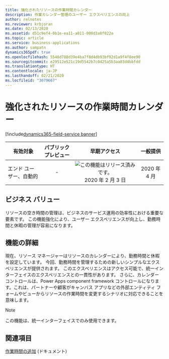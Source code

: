 ```yaml
---
title: 強化されたリソースの作業時間カレンダー
description: 作業カレンダー管理のユーザー エクスペリエンスの向上
author: relnotes
ms.reviewer: krbjoran
ms.date: 02/13/2020
ms.assetid: d51c9ef4-0b1e-ea11-a811-000d3a8f022a
ms.topic: article
ms.service: business-applications
ms.author: sampatn
dynamics365pdf: true
ms.openlocfilehash: 5546d788d39e4ba7f8d4db93bf92d1a9f4f8ee90
ms.sourcegitcommit: e29512e521c19d5542b7c0425a5b3aa83d4bbfdd
ms.translationtype: HT
ms.contentlocale: ja-JP
ms.lasthandoff: 02/21/2020
ms.locfileid: "3079667"
---
```

# <a name="enhanced-work-hours-calendar-for-resources"></a>強化されたリソースの作業時間カレンダー
[!include[dynamics365-field-service banner](../includes/dynamics365-field-service.md)]

| 有効対象    |  パブリック プレビュー | 早期アクセス | 一般提供 | 
| ---------- | :----------: |:----------: |:----------: |
|エンド ユーザー、自動的|-|![この機能はリリース済みです。](/dynamics365-release-plan/media/green-checkmark.png "この機能はリリース済みです。") 2020 年 2 月 3 日| 2020 年 4 月|


## <a name="business-value"></a>ビジネス バリュー
<!-- bv start -->
リソースの空き時間の管理は、ビジネスのサービス運用の効率性における重要な要素です。 この機能強化により、ユーザー エクスペリエンスが向上し、勤務時間と休暇の管理が容易になります。
<!-- bv end -->



## <a name="feature-details"></a>機能の詳細
<!--feature detail start -->
現在、リソース マネージャーはリソースのカレンダーにより、勤務時間と休暇を設定しています。 今回、勤務時間を管理するための新しいシンプルなエクスペリエンスが提供されます。 このエクスペリエンスはアクセス可能で、統一インターフェイスのエクスペリエンスとの一貫性があります。 さらに、カレンダー コントロールは、Power Apps component framework コントロールになります。これは、パートナーや顧客がキャンバス アプリなどの外部エンティティ フォームやビューからリソースの作業時間を変更するシナリオに対応できることを意味します。
<!--feature detail end -->


> [!NOTE]
> この機能は、統一インターフェイスでのみ使用できます。







## <a name="see-also"></a>関連項目

[作業時間の追加](https://docs.microsoft.com/dynamics365/field-service/set-up-bookable-resources#add-work-hours) (ドキュメント)

